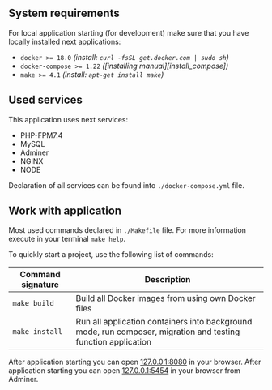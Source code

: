 ## System requirements

For local application starting (for development) make sure that you have locally installed next applications:

- `docker >= 18.0` _(install: `curl -fsSL get.docker.com | sudo sh`)_
- `docker-compose >= 1.22` _([installing manual][install_compose])_
- `make >= 4.1` _(install: `apt-get install make`)_

## Used services

This application uses next services:

- PHP-FPM7.4
- MySQL
- Adminer
- NGINX
- NODE

Declaration of all services can be found into `./docker-compose.yml` file.

## Work with application

Most used commands declared in `./Makefile` file. For more information execute in your terminal `make help`.

To quickly start a project, use the following list of commands:

Command signature | Description
----------------- | -----------
`make build` | Build all Docker images from using own Docker files
`make install`    | Run all application containers into background mode, run composer, migration and testing function application 

After application starting you can open [127.0.0.1:8080](http://127.0.0.1:8080/) in your browser.
After application starting you can open [127.0.0.1:5454](http://127.0.0.1:5454/) in your browser from Adminer.